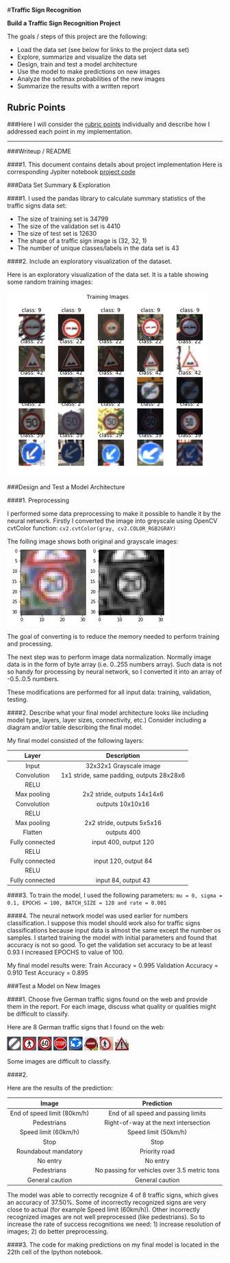 #**Traffic Sign Recognition** 


**Build a Traffic Sign Recognition Project**

The goals / steps of this project are the following:
* Load the data set (see below for links to the project data set)
* Explore, summarize and visualize the data set
* Design, train and test a model architecture
* Use the model to make predictions on new images
* Analyze the softmax probabilities of the new images
* Summarize the results with a written report


[//]: # (Image References)

[image1]: ./image1.png "Visualization"
[image2]: ./examples/grayscale.jpg "Grayscaling"
[image3]: ./examples/random_noise.jpg "Random Noise"
[image4]: ./test_images/1.jpg "Traffic Sign 1"
[image5]: ./test_images/2.jpg "Traffic Sign 2"
[image6]: ./test_images/3.jpg "Traffic Sign 3"
[image7]: ./test_images/4.jpg "Traffic Sign 4"
[image8]: ./test_images/5.jpg "Traffic Sign 5"
[image9]: ./test_images/6.jpg "Traffic Sign 6"
[image10]: ./test_images/7.jpg "Traffic Sign 7"
[image11]: ./test_images/8.jpg "Traffic Sign 8"

## Rubric Points
###Here I will consider the [rubric points](https://review.udacity.com/#!/rubrics/481/view) individually and describe how I addressed each point in my implementation.  

---
###Writeup / README

####1. This document contains details about project implementation
Here is corresponding Jypiter notebook [project code](/home/rii/work/udacity/traff/CarND-Traffic-Sign-Classifier-Project_copy/Traffic_Sign_Classifier.ipynb)

###Data Set Summary & Exploration

####1. I used the pandas library to calculate summary statistics of the traffic signs data set:

* The size of training set is 34799
* The size of the validation set is 4410
* The size of test set is 12630
* The shape of a traffic sign image is (32, 32, 1)
* The number of unique classes/labels in the data set is 43

####2. Include an exploratory visualization of the dataset.

Here is an exploratory visualization of the data set. It is a table showing some random training images:

![alt text][image1]

###Design and Test a Model Architecture

####1. Preprocessing

I performed some data preprocessing to make it possible to handle it by the neural network.
Firstly I converted the image into greyscale using OpenCV cvtColor function:
`
cv2.cvtColor(gray, cv2.COLOR_RGB2GRAY)
`

The folling image shows both original and grayscale images:
![alt text][image2]

The goal of converting is to reduce the memory needed to perform training and processing.

The next step was to perform image data normalization. Normally image data is in the form of byte array (i.e. 0..255 numbers array). 
Such data is not so handy for processing by neural network, so I converted it into an array of -0.5..0.5 numbers.

These modifications are performed for all input data: training, validation, testing.


####2. Describe what your final model architecture looks like including model type, layers, layer sizes, connectivity, etc.) Consider including a diagram and/or table describing the final model.

My final model consisted of the following layers:

| Layer         		|     Description	        					| 
|:---------------------:|:---------------------------------------------:| 
| Input         		| 32x32x1 Grayscale image   							| 
| Convolution     	| 1x1 stride, same padding, outputs 28x28x6 	|
| RELU					|												|
| Max pooling	      	| 2x2 stride,  outputs 14x14x6 				|
| Convolution	    | outputs 10x10x16      									|
| RELU					|												|
| Max pooling	      	| 2x2 stride,  outputs 5x5x16 				|
| Flatten	      	| outputs 400 				|
| Fully connected		| input 400, output 120        									|
| RELU					|												|
| Fully connected		| input 120, output 84        									|
| RELU					|												|
| Fully connected		| input 84, output 43        									|
 


####3. To train the model, I used the following parameters:
`
mu = 0, sigma = 0.1, EPOCHS = 100, BATCH_SIZE = 128 and rate = 0.001
`

####4. The neural network model was used earlier for numbers classification.
I suppose this model should work also for traffic signs classifications because input data is almost the same except the number os samples.
I started training the model with initial parameters and found that accuracy is not so good. To get the validation set accuracy to be at least 0.93 I increased EPOCHS to value of 100.

My final model results were:
Train Accuracy = 0.995
Validation Accuracy = 0.910
Test Accuracy = 0.895

###Test a Model on New Images

####1. Choose five German traffic signs found on the web and provide them in the report. For each image, discuss what quality or qualities might be difficult to classify.

Here are 8 German traffic signs that I found on the web:

![alt text][image4] ![alt text][image5] ![alt text][image6] 
![alt text][image7] ![alt text][image8] ![alt text][image9]
![alt text][image10] ![alt text][image11]

Some images are difficult to classify.

####2. 

Here are the results of the prediction:

| Image			        |     Prediction	        					| 
|:---------------------:|:---------------------------------------------:| 
| End of speed limit (80km/h)      		| End of all speed and passing limits   									| 
| Pedestrians     			| Right-of-way at the next intersection 										|
| Speed limit (60km/h)	      		| Speed limit (50km/h)				 				|
| Stop			| Stop      							|
| Roundabout mandatory			| Priority road      							|
| No entry			| No entry      							|
| Pedestrians			| No passing for vehicles over 3.5 metric tons      							|
| General caution			| General caution      							|

The model was able to correctly recognize 4 of 8 traffic signs, which gives an accuracy of 37.50%. 
Some of incorrectly recognized signs are very close to actual (for example Speed limit (60km/h)). Other incorrectly recognized images are not well preprocessed (like pedestrians).
So to increase the rate of success recognitions we need: 1) increase resolution of images; 2) do better preprocessing.

####3. 
The code for making predictions on my final model is located in the 22th cell of the Ipython notebook.
